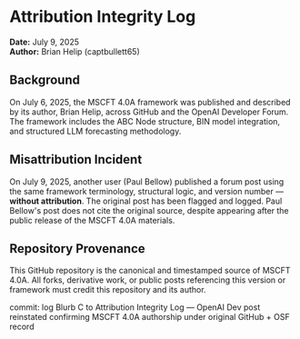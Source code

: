 # Attribution Integrity Log

**Date:** July 9, 2025  
**Author:** Brian Helip (captbullett65)

## Background
On July 6, 2025, the MSCFT 4.0A framework was published and described by its author, Brian Helip, 
across GitHub and the OpenAI Developer Forum. The framework includes the ABC Node structure, 
BIN model integration, and structured LLM forecasting methodology.

## Misattribution Incident
On July 9, 2025, another user (Paul Bellow) published a forum post using the same framework terminology,
structural logic, and version number — **without attribution**. 
The original post has been flagged and logged.
Paul Bellow's post does not cite the original source, despite appearing after the public release of the MSCFT 4.0A materials.

## Repository Provenance
This GitHub repository is the canonical and timestamped source of MSCFT 4.0A.
All forks, derivative work, or public posts referencing this version or framework must credit this repository and its author.

commit: log Blurb C to Attribution Integrity Log — OpenAI Dev post reinstated confirming MSCFT 4.0A authorship under original GitHub + OSF record


